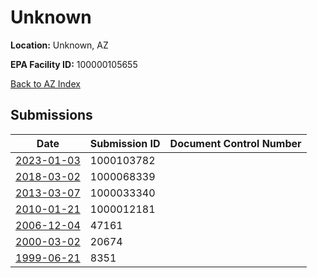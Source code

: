# Unknown

**Location:** Unknown, AZ

**EPA Facility ID:** 100000105655

[Back to AZ Index](../../index.md)

## Submissions

| Date | Submission ID | Document Control Number |
|------|--------------|-------------------------|
| [2023-01-03](submissions/1000103782.md) | 1000103782 |  |
| [2018-03-02](submissions/1000068339.md) | 1000068339 |  |
| [2013-03-07](submissions/1000033340.md) | 1000033340 |  |
| [2010-01-21](submissions/1000012181.md) | 1000012181 |  |
| [2006-12-04](submissions/47161.md) | 47161 |  |
| [2000-03-02](submissions/20674.md) | 20674 |  |
| [1999-06-21](submissions/8351.md) | 8351 |  |
